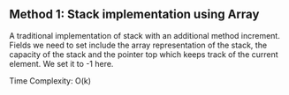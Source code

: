 ## Method 1: Stack implementation using Array

A traditional implementation of stack with an additional method increment. Fields we need to set include the array representation of the stack, the 
capacity of the stack and the pointer top which keeps track of the current element. We set it to -1 here.

Time Complexity: O(k)
